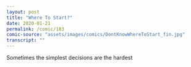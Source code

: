 ```yaml
---
layout: post
title: "Where To Start?"
date: 2020-01-21
permalink: /comic/183
comic-source: "assets/images/comics/DontKnowWhereToStart_fin.jpg"
transcript: ""
---
```


Sometimes the simplest decisions are the hardest
